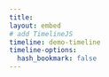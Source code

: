 ```yaml
---
title:
layout: embed
# add TimelineJS
timeline: demo-timeline
timeline-options:
  hash_bookmark: false
---
```

